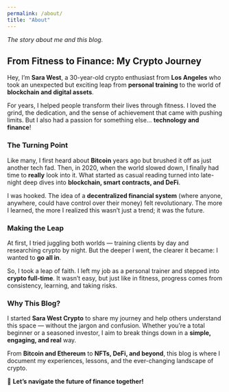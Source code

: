 ```yaml
---
permalink: /about/
title: "About"
---
```


_The story about me and this blog._

## **From Fitness to Finance: My Crypto Journey**  

Hey, I’m **Sara West**, a 30-year-old crypto enthusiast from **Los Angeles** who took an unexpected but exciting leap from **personal training** to the world of **blockchain and digital assets**.  

For years, I helped people transform their lives through fitness. I loved the grind, the dedication, and the sense of achievement that came with pushing limits. But I also had a passion for something else... **technology and finance**!

### **The Turning Point**  

Like many, I first heard about **Bitcoin** years ago but brushed it off as just another tech fad. Then, in 2020, when the world slowed down, I finally had time to **really** look into it. What started as casual reading turned into late-night deep dives into **blockchain, smart contracts, and DeFi**.  

I was hooked. The idea of a **decentralized financial system** (where anyone, anywhere, could have control over their money) felt revolutionary. The more I learned, the more I realized this wasn’t just a trend; it was the future.  

### **Making the Leap**  

At first, I tried juggling both worlds — training clients by day and researching crypto by night. But the deeper I went, the clearer it became: I wanted to **go all in**.  

So, I took a leap of faith. I left my job as a personal trainer and stepped into **crypto full-time**. It wasn’t easy, but just like in fitness, progress comes from consistency, learning, and taking risks.  

### **Why This Blog?**  

I started **Sara West Crypto** to share my journey and help others understand this space — without the jargon and confusion. Whether you’re a total beginner or a seasoned investor, I aim to break things down in a **simple, engaging, and real** way.  

From **Bitcoin and Ethereum** to **NFTs, DeFi, and beyond**, this blog is where I document my experiences, lessons, and the ever-changing landscape of crypto.  

🚀 **Let’s navigate the future of finance together!**  

